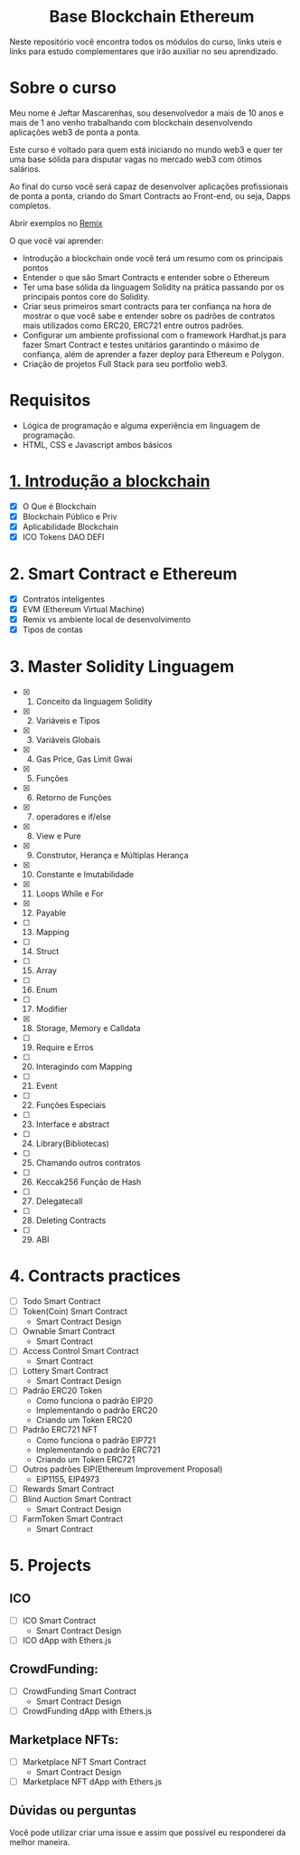 <h1 align="center">Base Blockchain Ethereum</h1>
<p>Neste repositório você encontra todos os módulos do curso, links uteis e links para estudo complementares que irão auxiliar no seu aprendizado.</p>

# Sobre o curso

Meu nome é Jeftar Mascarenhas, sou desenvolvedor a mais de 10 anos e mais de 1 ano venho trabalhando com blockchain desenvolvendo aplicações web3 de ponta a ponta.

Este curso é voltado para quem está iniciando no mundo web3 e quer ter uma base sólida para disputar vagas no mercado web3 com ótimos salários.

Ao final do curso você será capaz de desenvolver aplicações profissionais de ponta a ponta, criando do Smart Contracts ao Front-end, ou seja, Dapps completos.

Abrir exemplos no [Remix](http://remix.ethereum.org/#optimize=false&runs=200&evmVersion=null&version=soljson-v0.8.7+commit.e28d00a7.js)

O que você vai aprender:

- Introdução a blockchain onde você terá um resumo com os principais pontos
- Entender o que são Smart Contracts e entender sobre o Ethereum
- Ter uma base sólida da linguagem Solidity na prática passando por os principais pontos core do Solidity.
- Criar seus primeiros smart contracts para ter confiança na hora de mostrar o que você sabe e entender sobre os padrões de contratos mais utilizados como ERC20, ERC721 entre outros padrões.
- Configurar um ambiente profissional com o framework Hardhat.js para fazer Smart Contract e testes unitários garantindo o máximo de confiança, além de aprender a fazer deploy para Ethereum e Polygon.
- Criação de projetos Full Stack para seu portfolio web3.

# Requisitos

- Lógica de programação e alguma experiência em linguagem de programação.
- HTML, CSS e Javascript ambos básicos

# [1. Introdução a blockchain](./)

- [x] O Que é Blockchain
- [x] Blockchain Público e Priv
- [x] Aplicabilidade Blockchain
- [x] ICO Tokens DAO DEFI

# 2. Smart Contract e Ethereum

- [x] Contratos inteligentes
- [x] EVM (Ethereum Virtual Machine)
- [x] Remix vs ambiente local de desenvolvimento
- [x] Tipos de contas

# 3. Master Solidity Linguagem

- [x] 1.  Conceito da linguagem Solidity
- [x] 2.  Variáveis e Tipos
- [x] 3.  Variáveis Globais
- [x] 4.  Gas Price, Gas Limit Gwai
- [x] 5.  Funções
- [x] 6.  Retorno de Funções
- [x] 7.  operadores e if/else
- [x] 8.  View e Pure
- [x] 9.  Construtor, Herança e Múltiplas Herança
- [x] 10. Constante e Imutabilidade
- [x] 11. Loops While e For
- [x] 12. Payable
- [ ] 13. Mapping
- [ ] 14. Struct
- [ ] 15. Array
- [ ] 16. Enum
- [ ] 17. Modifier
- [x] 18. Storage, Memory e Calldata
- [ ] 19. Require e Erros
- [ ] 20. Interagindo com Mapping
- [ ] 21. Event
- [ ] 22. Funções Especiais
- [ ] 23. Interface e abstract
- [ ] 24. Library(Bibliotecas)
- [ ] 25. Chamando outros contratos
- [ ] 26. Keccak256 Função de Hash
- [ ] 27. Delegatecall
- [ ] 28. Deleting Contracts
- [ ] 29. ABI

# 4. Contracts practices

- [ ] Todo Smart Contract
- [ ] Token(Coin) Smart Contract
  - Smart Contract Design
- [ ] Ownable Smart Contract
  - Smart Contract
- [ ] Access Control Smart Contract
  - Smart Contract
- [ ] Lottery Smart Contract
  - Smart Contract Design
- [ ] Padrão ERC20 Token
  - Como funciona o padrão EIP20
  - Implementando o padrão ERC20
  - Criando um Token ERC20
- [ ] Padrão ERC721 NFT
  - Como funciona o padrão EIP721
  - Implementando o padrão ERC721
  - Criando um Token ERC721
- [ ] Outros padrões EIP(Ethereum Improvement Proposal)
  - EIP1155, EIP4973
- [ ] Rewards Smart Contract
- [ ] Blind Auction Smart Contract
  - Smart Contract Design
- [ ] FarmToken Smart Contract
  - Smart Contract

# 5. Projects

## ICO

- [ ] ICO Smart Contract
  - Smart Contract Design
- [ ] ICO dApp with Ethers.js

## CrowdFunding:

- [ ] CrowdFunding Smart Contract
  - Smart Contract Design
- [ ] CrowdFunding dApp with Ethers.js

## Marketplace NFTs:

- [ ] Marketplace NFT Smart Contract
  - Smart Contract Design
- [ ] Marketplace NFT dApp with Ethers.js

## Dúvidas ou perguntas

Você pode utilizar criar uma issue e assim que possível eu responderei da melhor maneira.
